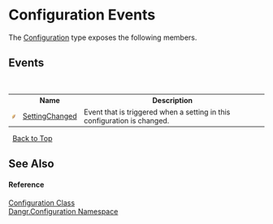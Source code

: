 # Configuration Events
 

The <a href="T_Dangr_Configuration_Configuration">Configuration</a> type exposes the following members.


## Events
&nbsp;<table><tr><th></th><th>Name</th><th>Description</th></tr><tr><td>![Public event](media/pubevent.gif "Public event")</td><td><a href="E_Dangr_Configuration_Configuration_SettingChanged">SettingChanged</a></td><td>
Event that is triggered when a setting in this configuration is changed.</td></tr></table>&nbsp;
<a href="#configuration-events">Back to Top</a>

## See Also


#### Reference
<a href="T_Dangr_Configuration_Configuration">Configuration Class</a><br /><a href="N_Dangr_Configuration">Dangr.Configuration Namespace</a><br />